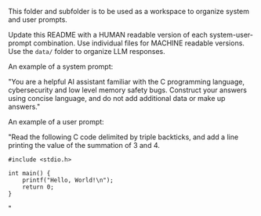 This folder and subfolder is to be used as a workspace to organize system and user prompts.

Update this README with a HUMAN readable version of each system-user-prompt combination.  Use individual files for MACHINE readable versions.  Use the `data/` folder to organize LLM responses.

An example of a system prompt:

"You are a helpful AI assistant familiar with the C programming language, cybersecurity and low level memory safety bugs.  Construct your answers using concise language, and do not add additional data or make up answers."


An example of a user prompt:

"Read the following C code delimited by triple backticks, and add a line printing the value of the summation of 3 and 4.

```
#include <stdio.h>

int main() {
    printf("Hello, World!\n");
    return 0;
}
```
"